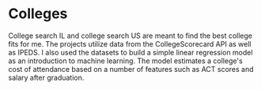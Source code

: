 # Colleges
College search IL and college search US are meant to find the best college fits for me. The projects utilize data from the CollegeScorecard API as well as IPEDS. I also used the datasets to build a simple linear regression model as an introduction to machine learning. The model estimates a college's cost of attendance based on a number of features such as ACT scores and salary after graduation.
